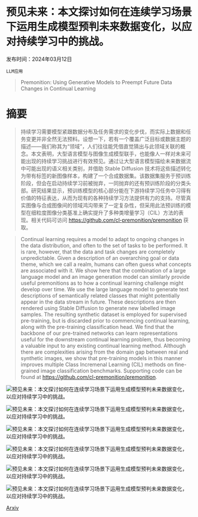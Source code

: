 # 预见未来：本文探讨如何在连续学习场景下运用生成模型预判未来数据变化，以应对持续学习中的挑战。

发布时间：2024年03月12日

`LLM应用`

> Premonition: Using Generative Models to Preempt Future Data Changes in Continual Learning

# 摘要

> 持续学习需要模型紧跟数据分布及任务需求的变化步伐，而实际上数据和任务变更并非全然无法预料。设想一下，若有一个覆盖广泛目标或数据主题的描述——我们称其为“领域”，人们往往能凭借直觉猜出与此领域关联的概念。本文表明，大型语言模型与图像生成模型联手，也能像人一样对未来可能出现的持续学习挑战进行有效预见。通过让大型语言模型描绘未来数据流中可能出现的语义相关类别，并借助 Stable Diffusion 技术将这些描述转化为带有标签的新图像样本，构建了一个合成数据集。该数据集服务于预训练阶段，但会在启动持续学习前被抛弃，一同抛弃的还有预训练阶段的分类头部。研究结果显示，预训练模型的核心部分能在下游持续学习任务中习得有价值的特征表达，从而为现有的各种持续学习方法提供有力的支持。尽管真实图像与合成图像间的领域鸿沟带来了一定复杂性，但采用此法预训练的模型在细粒度图像分类基准上确实提升了多种类增量学习（CIL）方法的表现。相关代码可访问 https://github.com/cl-premonition/premonition 获取。

> Continual learning requires a model to adapt to ongoing changes in the data distribution, and often to the set of tasks to be performed. It is rare, however, that the data and task changes are completely unpredictable. Given a description of an overarching goal or data theme, which we call a realm, humans can often guess what concepts are associated with it. We show here that the combination of a large language model and an image generation model can similarly provide useful premonitions as to how a continual learning challenge might develop over time. We use the large language model to generate text descriptions of semantically related classes that might potentially appear in the data stream in future. These descriptions are then rendered using Stable Diffusion to generate new labelled image samples. The resulting synthetic dataset is employed for supervised pre-training, but is discarded prior to commencing continual learning, along with the pre-training classification head. We find that the backbone of our pre-trained networks can learn representations useful for the downstream continual learning problem, thus becoming a valuable input to any existing continual learning method. Although there are complexities arising from the domain gap between real and synthetic images, we show that pre-training models in this manner improves multiple Class Incremenal Learning (CIL) methods on fine-grained image classification benchmarks. Supporting code can be found at https://github.com/cl-premonition/premonition.

![预见未来：本文探讨如何在连续学习场景下运用生成模型预判未来数据变化，以应对持续学习中的挑战。](../../../paper_images/2403.07356/x1.png)

![预见未来：本文探讨如何在连续学习场景下运用生成模型预判未来数据变化，以应对持续学习中的挑战。](../../../paper_images/2403.07356/Fig2a.jpg)

![预见未来：本文探讨如何在连续学习场景下运用生成模型预判未来数据变化，以应对持续学习中的挑战。](../../../paper_images/2403.07356/Fig2b.jpg)

![预见未来：本文探讨如何在连续学习场景下运用生成模型预判未来数据变化，以应对持续学习中的挑战。](../../../paper_images/2403.07356/Fig2c.png)

![预见未来：本文探讨如何在连续学习场景下运用生成模型预判未来数据变化，以应对持续学习中的挑战。](../../../paper_images/2403.07356/Fig2d.png)

![预见未来：本文探讨如何在连续学习场景下运用生成模型预判未来数据变化，以应对持续学习中的挑战。](../../../paper_images/2403.07356/x2.png)

[Arxiv](https://arxiv.org/abs/2403.07356)